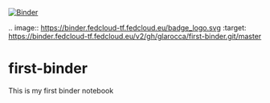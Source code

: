 [![Binder](https://binder.fedcloud-tf.fedcloud.eu/badge_logo.svg)](https://binder.fedcloud-tf.fedcloud.eu/v2/gh/glarocca/first-binder.git/master)

.. image:: https://binder.fedcloud-tf.fedcloud.eu/badge_logo.svg
 :target: https://binder.fedcloud-tf.fedcloud.eu/v2/gh/glarocca/first-binder.git/master

# first-binder
This is my first binder notebook
